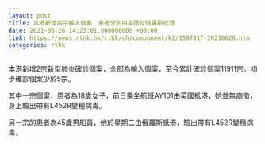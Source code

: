 ```yaml
---
layout: post
title: 本港新增兩宗輸入個案　患者分別由英國及俄羅斯抵港
date: 2021-06-26 14:23:01.000000000 +08:00
link: https://news.rthk.hk/rthk/ch/component/k2/1597817-20210626.htm
categories: rthk
---
```


本港新增2宗新型肺炎確診個案，全部為輸入個案，至今累計確診個案11911宗。初步確診個案少於5宗。

其中一宗個案，患者為18歲女子，前日乘坐航班AY101由英國抵港，她並無病徵，身上驗出帶有L452R變種病毒。

另一宗的患者為45歲男船員，他於星期二由俄羅斯抵港，驗出帶有L452R變種病毒。

